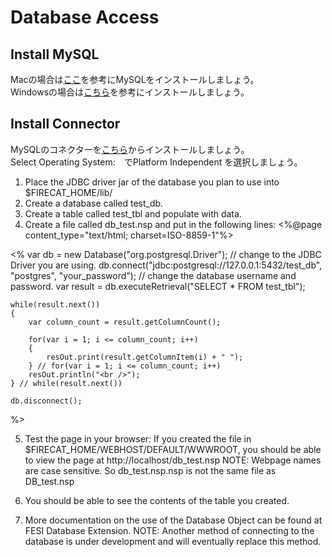 # Database Access

## Install MySQL

Macの場合は[ここ](https://dev.mysql.com/doc/refman/8.0/en/osx-installation-pkg.html)を参考にMySQLをインストールしましょう。<br>
Windowsの場合は[こちら](https://dev.mysql.com/doc/refman/8.0/en/windows-installation.html)を参考にインストールしましょう。<br>

## Install Connector

MySQLのコネクターを[こちら](https://dev.mysql.com/downloads/connector/j/)からインストールしましょう。<br>
Select Operating System:　でPlatform Independent を選択しましょう。<br>

1. Place the JDBC driver jar of the database you plan to use into $FIRECAT_HOME/lib/
2. Create a database called test_db.
3. Create a table called test_tbl and populate with data.
4. Create a file called db_test.nsp and put in the following lines:
<%@page content_type="text/html; charset=ISO-8859-1"%>

<%
    var db = new Database("org.postgresql.Driver"); // change to the JDBC Driver you are using.
    db.connect("jdbc:postgresql://127.0.0.1:5432/test_db", "postgres", "your_password"); // change the database username and password.
    var result = db.executeRetrieval("SELECT * FROM test_tbl");

    while(result.next())
    {
        var column_count = result.getColumnCount();

        for(var i = 1; i <= column_count; i++)
        {
            resOut.print(result.getColumnItem(i) + " ");
        } // for(var i = 1; i <= column_count; i++)
        resOut.println("<br />");
    } // while(result.next())

    db.disconnect();
%>


5. Test the page in your browser:
If you created the file in $FIRECAT_HOME/WEBHOST/DEFAULT/WWWROOT,
you should be able to view the page at http://localhost/db_test.nsp
NOTE: Webpage names are case sensitive.
So db_test.nsp.nsp is not the same file as DB_test.nsp

6. You should be able to see the contents of the table you created.
7. More documentation on the use of the Database Object can be found at FESI Database Extension.
NOTE: Another method of connecting to the database is under development and
will eventually replace this method.
